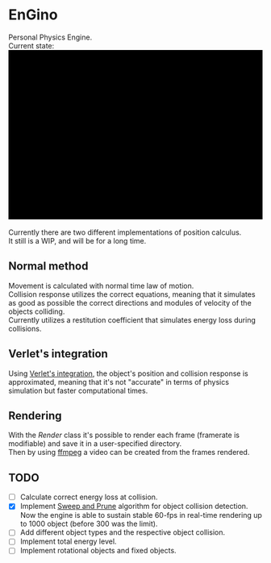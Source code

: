 # EnGino
Personal Physics Engine.  
Current state:  
![Quick render](render_1.gif)

Currently there are two different implementations of position calculus.  
It still is a WIP, and will be for a long time.

## Normal method
Movement is calculated with normal time law of motion.  
Collision response utilizes the correct equations, meaning that it simulates as good as possible the correct directions and modules of velocity of the objects colliding.  
Currently utilizes a restitution coefficient that simulates energy loss during collisions.  


## Verlet's integration
Using [Verlet's integration](https://en.wikipedia.org/wiki/Verlet_integration), the object's position and collision response is approximated, meaning that it's not "accurate" in terms of physics simulation but faster computational times.  


## Rendering
With the *Render* class it's possible to render each frame (framerate is modifiable) and save it in a user-specified directory.  
Then by using [ffmpeg](https://ffmpeg.org/) a video can be created from the frames rendered.

## TODO
- [ ] Calculate correct energy loss at collision.  
- [x] Implement [Sweep and Prune](https://en.wikipedia.org/wiki/Sweep_and_prune) algorithm for object collision detection.  
Now the engine is able to sustain stable 60-fps in real-time rendering up to 1000 object (before 300 was the limit).   
- [ ] Add different object types and the respective object collision.  
- [ ] Implement total energy level.  
- [ ] Implement rotational objects and fixed objects.  
